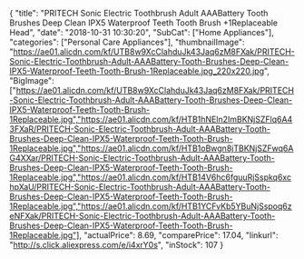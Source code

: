 {
	"title": "PRITECH Sonic Electric Toothbrush Adult AAABattery Tooth Brushes Deep Clean IPX5 Waterproof Teeth Tooth Brush +1Replaceable Head",
	"date": "2018-10-31 10:30:20",
	"SubCat": ["Home Appliances"],
	"categories": ["Personal Care Appliances"],
	"thumbnailImage": "https://ae01.alicdn.com/kf/UTB8w9XcClahduJk43Jaq6zM8FXak/PRITECH-Sonic-Electric-Toothbrush-Adult-AAABattery-Tooth-Brushes-Deep-Clean-IPX5-Waterproof-Teeth-Tooth-Brush-1Replaceable.jpg_220x220.jpg",
	"BigImage": ["https://ae01.alicdn.com/kf/UTB8w9XcClahduJk43Jaq6zM8FXak/PRITECH-Sonic-Electric-Toothbrush-Adult-AAABattery-Tooth-Brushes-Deep-Clean-IPX5-Waterproof-Teeth-Tooth-Brush-1Replaceable.jpg","https://ae01.alicdn.com/kf/HTB1hNEln2ImBKNjSZFlq6A43FXaR/PRITECH-Sonic-Electric-Toothbrush-Adult-AAABattery-Tooth-Brushes-Deep-Clean-IPX5-Waterproof-Teeth-Tooth-Brush-1Replaceable.jpg","https://ae01.alicdn.com/kf/HTB1oBwgn8jTBKNjSZFwq6AG4XXar/PRITECH-Sonic-Electric-Toothbrush-Adult-AAABattery-Tooth-Brushes-Deep-Clean-IPX5-Waterproof-Teeth-Tooth-Brush-1Replaceable.jpg","https://ae01.alicdn.com/kf/HTB14V6hc6fguuRjSspkq6xchpXaU/PRITECH-Sonic-Electric-Toothbrush-Adult-AAABattery-Tooth-Brushes-Deep-Clean-IPX5-Waterproof-Teeth-Tooth-Brush-1Replaceable.jpg","https://ae01.alicdn.com/kf/HTB1YCFvKb5YBuNjSspoq6zeNFXak/PRITECH-Sonic-Electric-Toothbrush-Adult-AAABattery-Tooth-Brushes-Deep-Clean-IPX5-Waterproof-Teeth-Tooth-Brush-1Replaceable.jpg"],
	"actualPrice": 8.69,
	"comparePrice": 17.04,
	"linkurl": "http://s.click.aliexpress.com/e/i4xrY0s",
	"inStock": 107
}

